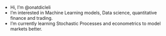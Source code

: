 -  Hi, I’m @onatdicleli
-  I’m interested in Machine Learning models, Data science, quantitative finance and trading.
-  I’m currently learning Stochastic Processes and econometrics to model markets better.

<!---
onatdicleli/onatdicleli is a ✨ special ✨ repository because its `README.md` (this file) appears on your GitHub profile.
You can click the Preview link to take a look at your changes.
--->
